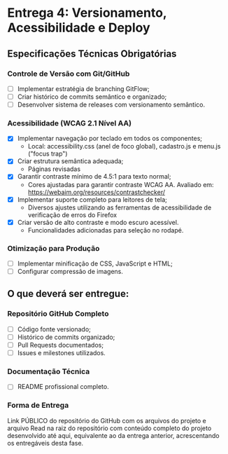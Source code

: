 # Entrega 4: Versionamento, Acessibilidade e Deploy
## Especificações Técnicas Obrigatórias
### Controle de Versão com Git/GitHub
* [ ] Implementar estratégia de branching GitFlow;
* [ ] Criar histórico de commits semântico e organizado;
* [ ] Desenvolver sistema de releases com versionamento semântico.

### Acessibilidade (WCAG 2.1 Nível AA)
* [X] Implementar navegação por teclado em todos os componentes;
    * Local: accessibility.css (anel de foco global), cadastro.js e menu.js ("focus trap")
* [X] Criar estrutura semântica adequada;
    * Páginas revisadas
* [X] Garantir contraste mínimo de 4.5:1 para texto normal;
    * Cores ajustadas para garantir contraste WCAG AA. Avaliado em: https://webaim.org/resources/contrastchecker/
* [X] Implementar suporte completo para leitores de tela;
    * Diversos ajustes utilizando as ferramentas de acessibilidade de verificação de erros do Firefox
* [X] Criar versão de alto contraste e modo escuro acessível.
    * Funcionalidades adicionadas para seleção no rodapé.

### Otimização para Produção
* [ ] Implementar minificação de CSS, JavaScript e HTML;
* [ ] Configurar compressão de imagens.

## O que deverá ser entregue:
### Repositório GitHub Completo
* [ ] Código fonte versionado;
* [ ] Histórico de commits organizado;
* [ ] Pull Requests documentados;
* [ ] Issues e milestones utilizados.

### Documentação Técnica
* [ ] README profissional completo.

### Forma de Entrega
Link PÚBLICO do repositório do GitHub com os arquivos do projeto e arquivo Read na raiz do repositório com conteúdo completo do projeto desenvolvido até aqui, equivalente ao da entrega anterior, acrescentando os entregáveis desta fase.

